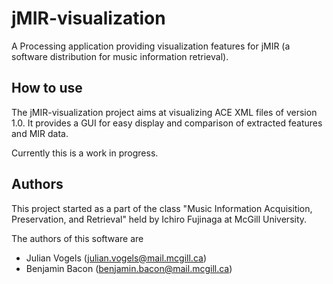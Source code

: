 jMIR-visualization
==================

A Processing application providing visualization features for jMIR (a software distribution for music information retrieval).

## How to use
The jMIR-visualization project aims at visualizing ACE XML files of version 1.0. It provides a GUI for easy display and comparison of extracted features and MIR data. 

Currently this is a work in progress.

## Authors
This project started as a part of the class "Music Information Acquisition, Preservation, and Retrieval" held by Ichiro Fujinaga at McGill University.

The authors of this software are
* Julian Vogels (julian.vogels@mail.mcgill.ca)
* Benjamin Bacon (benjamin.bacon@mail.mcgill.ca)
